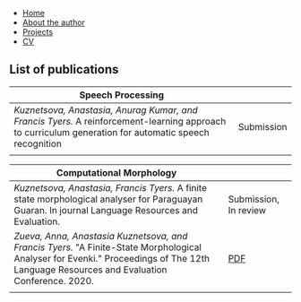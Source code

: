 - [Home](https://ana-kuznetsova.github.io/)
- [About the author](https://ana-kuznetsova.github.io/about)
- [Projects](https://ana-kuznetsova.github.io/projects)
- <a href="a_kuznetsova_cv.pdf">CV</a>

## List of publications


|     Speech Processing                                                                                        |            |
|---------------------------------------------------------------------------------------------|------------|
|*Kuznetsova, Anastasia, Anurag Kumar, and Francis Tyers.* A reinforcement-learning approach to curriculum generation for automatic speech recognition | Submission |
|                                                                                             |            |



|          Computational Morphology                                                                                                                                                                             |   |
|---------------------------------------------------------------------------------------------------------------------------------------------------------------------------------------|---|
|*Kuznetsova, Anastasia, Francis Tyers.* A finite state morphological analyser for Paraguayan Guaran. In journal Language Resources and Evaluation.                                                                      | Submission, In review |
| *Zueva, Anna, Anastasia Kuznetsova, and Francis Tyers.* "A Finite-State Morphological Analyser for Evenki." Proceedings of The 12th Language Resources and Evaluation Conference. 2020. | [PDF](https://www.aclweb.org/anthology/2020.lrec-1.314/)  |
|                                                                                                                                                                                       |   |